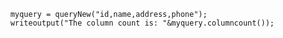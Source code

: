 ```luceescript+trycf
 	myquery = queryNew("id,name,address,phone");
 	writeoutput("The column count is: "&myquery.columncount());
```